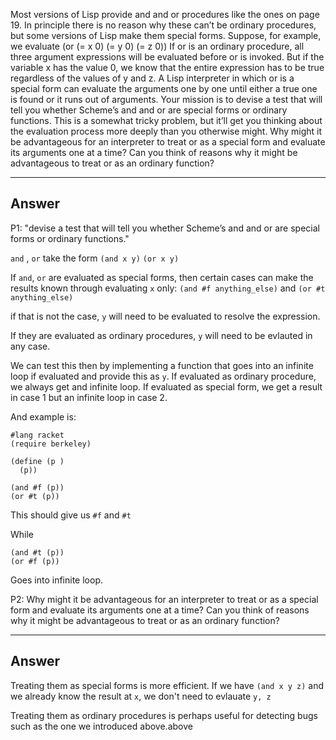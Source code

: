 Most versions of Lisp provide and and or procedures like the ones on page 19. In principle there is no reason why these can’t be ordinary procedures, but some versions of Lisp make them special forms. Suppose, for example, we evaluate
(or (= x 0) (= y 0) (= z 0))
If or is an ordinary procedure, all three argument expressions will be evaluated before or is invoked. But if the variable x has the value 0, we know that the entire expression has to be true regardless of the values of y and z. A Lisp interpreter in which or is a special form can evaluate the arguments one by one until either a true one is found or it runs out of arguments.
Your mission is to devise a test that will tell you whether Scheme’s and and or are special forms or ordinary functions. This is a somewhat tricky problem, but it’ll get you thinking about the evaluation process more deeply than you otherwise might.
Why might it be advantageous for an interpreter to treat or as a special form and evaluate its arguments one at a time? Can you think of reasons why it might be advantageous to treat or as an ordinary function?

------
Answer
------

P1: "devise a test that will tell you whether Scheme’s and and or are special forms or ordinary functions."

`and` , `or` take the form `(and x y)` `(or x y)`

If `and`, `or` are evaluated as special forms, then certain cases can make the results known through evaluating `x` only: `(and #f anything_else)` and `(or #t anything_else)`

if that is not the case, `y` will need to be evaluated to resolve the expression.

If they are evaluated as ordinary procedures, `y` will need to be evlauted in any case.

We can test this then by implementing a function that goes into an infinite loop if evaluated and provide this as `y`. If evaluated as ordinary procedure, we always get and infinite loop. If evaluated as special form, we get a result in case 1 but an infinite loop in case 2. 

And example is:

```
#lang racket
(require berkeley)

(define (p )
  (p))

(and #f (p))
(or #t (p))
```

This should give us `#f` and `#t`

While 
```
(and #t (p))
(or #f (p))
```
Goes into infinite loop.


P2: Why might it be advantageous for an interpreter to treat or as a special form and evaluate its arguments one at a time? Can you think of reasons why it might be advantageous to treat or as an ordinary function?


------
Answer
------
Treating them as special forms is more efficient. If we have `(and x y z)` and we already know the result at `x`, we don't need to evlauate `y, z`

Treating them as ordinary procedures is perhaps useful for detecting bugs such as the one we introduced above.above
